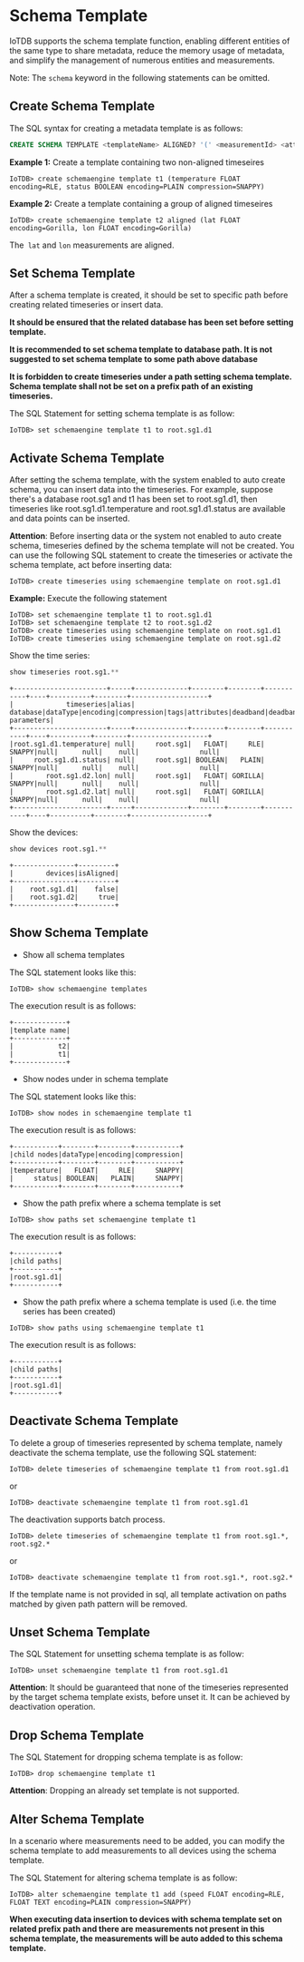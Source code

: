 <!--

    Licensed to the Apache Software Foundation (ASF) under one
    or more contributor license agreements.  See the NOTICE file
    distributed with this work for additional information
    regarding copyright ownership.  The ASF licenses this file
    to you under the Apache License, Version 2.0 (the
    "License"); you may not use this file except in compliance
    with the License.  You may obtain a copy of the License at
    
        http://www.apache.org/licenses/LICENSE-2.0
    
    Unless required by applicable law or agreed to in writing,
    software distributed under the License is distributed on an
    "AS IS" BASIS, WITHOUT WARRANTIES OR CONDITIONS OF ANY
    KIND, either express or implied.  See the License for the
    specific language governing permissions and limitations
    under the License.

-->

# Schema Template

IoTDB supports the schema template function, enabling different entities of the same type to share metadata, reduce the memory usage of metadata, and simplify the management of numerous entities and measurements.

Note: The `schema` keyword in the following statements can be omitted.

## Create Schema Template

The SQL syntax for creating a metadata template is as follows:

```sql
CREATE SCHEMA TEMPLATE <templateName> ALIGNED? '(' <measurementId> <attributeClauses> [',' <measurementId> <attributeClauses>]+ ')'
```

**Example 1:** Create a template containing two non-aligned timeseires

```shell
IoTDB> create schemaengine template t1 (temperature FLOAT encoding=RLE, status BOOLEAN encoding=PLAIN compression=SNAPPY)
```

**Example 2:** Create a template containing a group of aligned timeseires

```shell
IoTDB> create schemaengine template t2 aligned (lat FLOAT encoding=Gorilla, lon FLOAT encoding=Gorilla)
```

The` lat` and `lon` measurements are aligned.

## Set Schema Template

After a schema template is created, it should be set to specific path before creating related timeseries or insert data.

**It should be ensured that the related database has been set before setting template.**

**It is recommended to set schema template to database path. It is not suggested to set schema template to some path above database**

**It is forbidden to create timeseries under a path setting schema template. Schema template shall not be set on a prefix path of an existing timeseries.**

The SQL Statement for setting schema template is as follow:

```shell
IoTDB> set schemaengine template t1 to root.sg1.d1
```

## Activate Schema Template

After setting the schema template, with the system enabled to auto create schema, you can insert data into the timeseries. For example, suppose there's a database root.sg1 and t1 has been set to root.sg1.d1, then timeseries like root.sg1.d1.temperature and root.sg1.d1.status are available and data points can be inserted.


**Attention**: Before inserting data or the system not enabled to auto create schema, timeseries defined by the schema template will not be created. You can use the following SQL statement to create the timeseries or activate the schema template, act before inserting data:

```shell
IoTDB> create timeseries using schemaengine template on root.sg1.d1
```

**Example:** Execute the following statement
```shell
IoTDB> set schemaengine template t1 to root.sg1.d1
IoTDB> set schemaengine template t2 to root.sg1.d2
IoTDB> create timeseries using schemaengine template on root.sg1.d1
IoTDB> create timeseries using schemaengine template on root.sg1.d2
```

Show the time series:
```sql
show timeseries root.sg1.**
````

```shell
+-----------------------+-----+-------------+--------+--------+-----------+----+----------+--------+-------------------+
|             timeseries|alias|     database|dataType|encoding|compression|tags|attributes|deadband|deadband parameters|
+-----------------------+-----+-------------+--------+--------+-----------+----+----------+--------+-------------------+
|root.sg1.d1.temperature| null|     root.sg1|   FLOAT|     RLE|     SNAPPY|null|      null|    null|               null|
|     root.sg1.d1.status| null|     root.sg1| BOOLEAN|   PLAIN|     SNAPPY|null|      null|    null|               null|
|        root.sg1.d2.lon| null|     root.sg1|   FLOAT| GORILLA|     SNAPPY|null|      null|    null|               null|
|        root.sg1.d2.lat| null|     root.sg1|   FLOAT| GORILLA|     SNAPPY|null|      null|    null|               null|
+-----------------------+-----+-------------+--------+--------+-----------+----+----------+--------+-------------------+
```

Show the devices:
```sql
show devices root.sg1.**
````

```shell
+---------------+---------+
|        devices|isAligned|
+---------------+---------+
|    root.sg1.d1|    false|
|    root.sg1.d2|     true|
+---------------+---------+
````

## Show Schema Template

- Show all schema templates

The SQL statement looks like this:

```shell
IoTDB> show schemaengine templates
```

The execution result is as follows:
```shell
+-------------+
|template name|
+-------------+
|           t2|
|           t1|
+-------------+
```

- Show nodes under in schema template

The SQL statement looks like this:

```shell
IoTDB> show nodes in schemaengine template t1
```

The execution result is as follows:
```shell
+-----------+--------+--------+-----------+
|child nodes|dataType|encoding|compression|
+-----------+--------+--------+-----------+
|temperature|   FLOAT|     RLE|     SNAPPY|
|     status| BOOLEAN|   PLAIN|     SNAPPY|
+-----------+--------+--------+-----------+
```

- Show the path prefix where a schema template is set

```shell
IoTDB> show paths set schemaengine template t1
```

The execution result is as follows:
```shell
+-----------+
|child paths|
+-----------+
|root.sg1.d1|
+-----------+
```

- Show the path prefix where a schema template is used (i.e. the time series has been created)

```shell
IoTDB> show paths using schemaengine template t1
```

The execution result is as follows:
```shell
+-----------+
|child paths|
+-----------+
|root.sg1.d1|
+-----------+
```

## Deactivate Schema Template

To delete a group of timeseries represented by schema template, namely deactivate the schema template, use the following SQL statement:

```shell
IoTDB> delete timeseries of schemaengine template t1 from root.sg1.d1
```

or

```shell
IoTDB> deactivate schemaengine template t1 from root.sg1.d1
```

The deactivation supports batch process. 

```shell
IoTDB> delete timeseries of schemaengine template t1 from root.sg1.*, root.sg2.*
```

or

```shell
IoTDB> deactivate schemaengine template t1 from root.sg1.*, root.sg2.*
```

If the template name is not provided in sql, all template activation on paths matched by given path pattern will be removed.

## Unset Schema Template

The SQL Statement for unsetting schema template is as follow:

```shell
IoTDB> unset schemaengine template t1 from root.sg1.d1
```

**Attention**: It should be guaranteed that none of the timeseries represented by the target schema template exists, before unset it. It can be achieved by deactivation operation.

## Drop Schema Template

The SQL Statement for dropping schema template is as follow:

```shell
IoTDB> drop schemaengine template t1
```

**Attention**: Dropping an already set template is not supported.

## Alter Schema Template

In a scenario where measurements need to be added, you can modify the schema template to add measurements to all devices using the schema template.

The SQL Statement for altering schema template is as follow:

```shell
IoTDB> alter schemaengine template t1 add (speed FLOAT encoding=RLE, FLOAT TEXT encoding=PLAIN compression=SNAPPY)
```

**When executing data insertion to devices with schema template set on related prefix path and there are measurements not present in this schema template, the measurements will be auto added to this schema template.**
